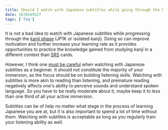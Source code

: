 ```yaml
---
title: Should I watch with Japanese subtitles while going through the kanji phase?
date: 1676545527
tags: ['faq']
---
```


It is not a bad idea to watch with Japanese subtitles
while progressing through the [kanji phase](learning-kanji.html) (JP1K or isolated kanji).
Doing so can improve motivation and further increase your learning rate
as it provides opportunities to practice the knowledge gained from studying kanji
in a different context than [SRS](spaced-repetition.html) cards.

However,
I think one [must be careful](is-it-harmful-to-always-have-tl-subtitles-on.html)
when watching with Japanese subtitles as a beginner.
It should not constitute the majority of your immersion,
as the focus should be on building listening skills.
Watching with subtitles is more akin to reading than listening,
and premature reading negatively affects one's ability to perceive sounds and understand spoken language.
So you have to be really moderate about it,
maybe keep it to less than one third of all your active immersion.

Subtitles can be of help no matter what stage in the process of learning Japanese you are at,
but it is also important to spend a lot of time without them.
Watching with subtitles is acceptable
as long as you regularly train your listening ability as well.
